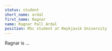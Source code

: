 ```yaml
---
status: student
short_name: ardal
first_name: Ragnar
name: Ragnar Pall Ardal
position: MSc student at Reykjavik University
---
```

Ragnar is ...